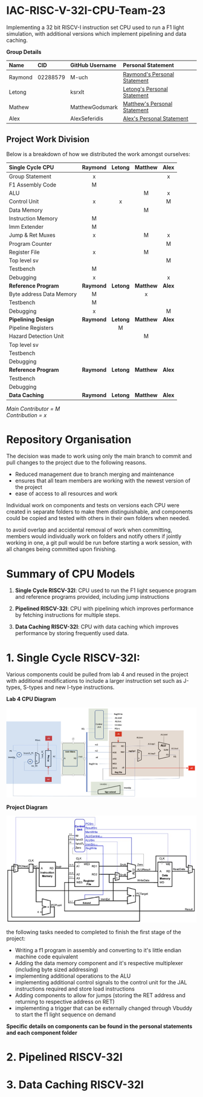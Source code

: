 # IAC-RISC-V-32I-CPU-Team-23
Implementing a 32 bit RISCV-I instruction set CPU used to run a F1 light simulation, with additional versions which implement pipelining and data caching.

**Group Details**

| Name    | CID           | GitHub Username | Personal Statement           |
| :-----  | :-------------| :-------------  | :------------------          |
| Raymond | 02288579      | M-uch           | [Raymond's Personal Statement](/Personal_Statements/Raymond.md) |
| Letong  |               | ksrxlt          | [Letong's Personal Statement](/Personal_Statements/Letong.md)  |
| Mathew  |               | MatthewGodsmark | [Matthew's Personal Statement](/Personal_Statements/Matthew.md) |
| Alex    |               | AlexSeferidis   | [Alex's Personal Statement](/Personal_Statments/Alex.md)    |

Project Work Division
---
Below is a breakdown of how we distributed the work amongst ourselves:

| Single Cycle CPU        | Raymond   | Letong   | Matthew   | Alex   |
| :---------              | :-------: | :------: | :-------: | :----: |
| Group Statement         |     x     |          |           |   x    |
| F1 Assembly Code        |     M     |          |           |        |
| ALU                     |           |          |     M     |   x    |   
| Control Unit            |     x     |    x     |           |   M    |   
| Data Memory             |           |          |     M     |        |     
| Instruction Memory      |     M     |          |           |        |
| Imm Extender            |     M     |          |           |        |
| Jump & Ret Muxes        |     x     |          |     M     |   x    |
| Program Counter         |           |          |           |   M    |
| Register File           |     x     |          |     M     |        |
| Top level sv            |           |          |           |   M    |
| Testbench               |     M     |          |           |        |
| Debugging               |     x     |          |           |   x    |
| **Reference Program**   | **Raymond** | **Letong** | **Matthew** | **Alex** |
| Byte address Data Memory|     M     |          |     x     |        |
| Testbench               |     M     |          |           |        |
| Debugging               |     x     |          |           |   M    |
| **Pipelining Design**   | **Raymond** | **Letong** | **Matthew** | **Alex** |
| Pipeline Registers      |           |    M     |           |        |
| Hazard Detection Unit   |           |          |     M     |        |
| Top level sv            |           |          |           |        |
| Testbench               |           |          |           |        |
| Debugging               |           |          |           |        |
| **Reference Program**   | **Raymond** | **Letong** | **Matthew** | **Alex** |
| Testbench               |           |          |           |        |
| Debugging               |           |          |           |        |
| **Data Caching**        | **Raymond** | **Letong** | **Matthew** | **Alex** |

*Main Contributor = M*   
*Contribution = x*

# Repository Organisation

The decision was made to work using only the main branch to commit and pull changes to the project due to the following reasons.
- Reduced management due to branch merging and maintenance
- ensures that all team members are working with the newest version of the project
- ease of access to all resources and work

Individual work on components and tests on versions each CPU were created in separate folders to make them distinguishable, and components could be copied and tested with others in their own folders when needed.

to avoid overlap and accidental removal of work when committing, members would individually work on folders and notify others if jointly working in one, a git pull would be run before starting a work session, with all changes being committed upon finishing. 

# Summary of CPU Models

1. **Single Cycle RISCV-32I**: CPU used to run the F1 light sequence program and reference programs provided, including jump instructions

2. **Pipelined RISCV-32I**: CPU with pipelining which improves performance by fetching instructions for multiple steps.

3. **Data Caching RISCV-32I**: CPU with data caching which improves performance by storing frequently used data. 

# 1. Single Cycle RISCV-32I: 

Various components could be pulled from lab 4 and reused in the project with additional modifications to include a larger instruction set such as J-types, S-types and new I-type instructions.

**Lab 4 CPU Diagram**

![Alt text](<Pictures/Pasted image 20231207112136.png>)

**Project Diagram**

![Alt text](<Pictures/Pasted image 20231207111708.png>)

the following tasks needed to completed to finish the first stage of the project:

- Writing a f1 program in assembly and converting to it's little endian machine code equivalent 
- Adding the data memory component and it's respective multiplexer (including byte sized addressing)
- implementing additional operations to the ALU
- implementing additional control signals to the control unit for the JAL instructions required and store load instructions
- Adding components to allow for jumps (storing the RET address and returning to respective address on RET)
- implementing a trigger that can be externally changed through Vbuddy to start the f1 light sequence on demand

**Specific details on components can be found in the personal statements and each component folder**

# 2. **Pipelined RISCV-32I**

# 3. **Data Caching RISCV-32I**